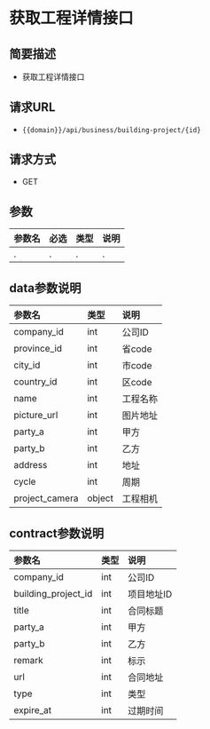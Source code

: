 # 获取工程详情接口

## 简要描述

* 获取工程详情接口

## 请求URL

* `{{domain}}/api/business/building-project/{id}`

## 请求方式

* GET 

## 参数

| 参数名 | 必选 | 类型 | 说明 |
| :--- | :--- | :--- | :--- |
| . | . | . | . |

## data参数说明

| 参数名 | 类型 | 说明 |
| :--- | :--- | :--- |
| company\_id | int | 公司ID |
| province\_id | int | 省code |
| city\_id | int | 市code |
| country\_id | int | 区code |
| name | int | 工程名称 |
| picture\_url | int | 图片地址 |
| party\_a | int | 甲方 |
| party\_b | int | 乙方 |
| address | int | 地址 |
| cycle | int | 周期 |
| project\_camera | object | 工程相机 |

## contract参数说明

| 参数名 | 类型 | 说明 |
| :--- | :--- | :--- |
| company\_id | int | 公司ID |
| building\_project\_id | int | 项目地址ID |
| title | int | 合同标题 |
| party\_a | int | 甲方 |
| party\_b | int | 乙方 |
| remark | int | 标示 |
| url | int | 合同地址 |
| type | int | 类型 |
| expire\_at | int | 过期时间 |

